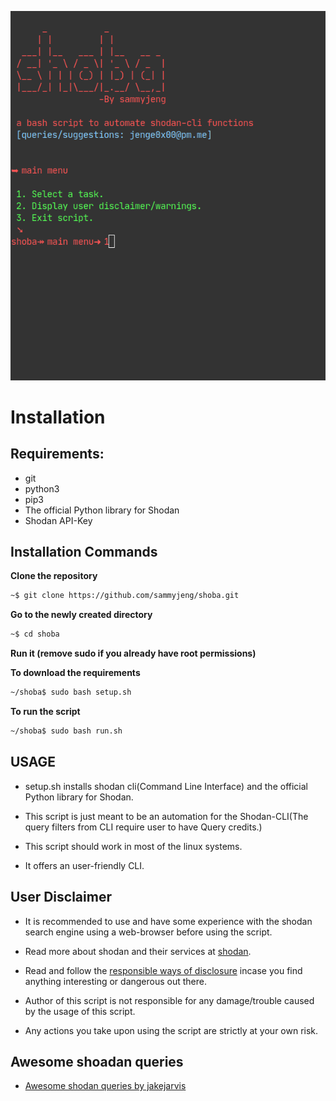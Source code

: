 ![alt text]( https://github.com/sammyjeng/shoba/blob/master/shoba_main_menu.png?raw=true)
# **Installation**

## Requirements:

- git
- python3
- pip3
- The official Python library for Shodan
- Shodan API-Key

## Installation Commands

**Clone the repository** 
```bash
~$ git clone https://github.com/sammyjeng/shoba.git
```
**Go to the newly created directory**
```bash
~$ cd shoba
```
**Run it (remove sudo if you already have root permissions)**

**To download the requirements**
```bash
~/shoba$ sudo bash setup.sh
```
**To run the script**
```bash
~/shoba$ sudo bash run.sh
```
## **USAGE**

- setup.sh installs shodan cli(Command Line Interface) and the official Python library for Shodan.

- This script is just meant to be an automation for the Shodan-CLI(The query filters from CLI require user to have Query        credits.)

- This script should work in most of the linux systems.

- It offers an user-friendly CLI.

## **User Disclaimer**

- It is recommended to use and have some experience with the shodan search engine using a web-browser before using the         script.

- Read more about shodan and their services at [shodan](https://shodan.io).

- Read and follow the [responsible ways of disclosure](https://www.bugcrowd.com/resource/what-is-responsible-disclosure/)       incase you find anything interesting or dangerous out there.

- Author of this script is not responsible for any damage/trouble caused by the usage of this script.

- Any actions you take upon using the script are strictly at your own risk.

## Awesome shoadan queries

- [Awesome shodan queries by jakejarvis](https://github.com/jakejarvis/awesome-shodan-queries)



